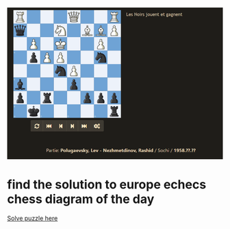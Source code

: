 ![europe_echecs_solver](https://github.com/Clement-Lelievre/europe_echecs_solver/blob/master/EEdiagram.PNG)

# find the solution to europe echecs chess diagram of the day
[Solve puzzle here](https://www.europe-echecs.com/diagramme-du-jour.html)
